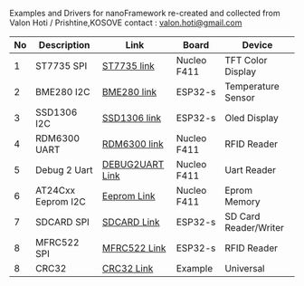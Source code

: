 Examples and Drivers for nanoFramework
re-created and collected from Valon Hoti / Prishtine,KOSOVE 
contact : valon.hoti@gmail.com

No | Description | Link  | Board  | Device
------------ | ------------- | ------------- | ------------- | -------------
1 | ST7735 SPI|[ST7735 link](https://github.com/valoni/netmf-interpreter4x/tree/master/nanoFrameworks%20Drivers%20and%20Examples/ST7735)|Nucleo F411|TFT Color Display
2 | BME280 I2C|[BME280 link](https://github.com/valoni/netmf-interpreter4x/tree/master/nanoFrameworks%20Drivers%20and%20Examples/BME280)|ESP32-s|Temperature Sensor
3 | SSD1306 I2C|[SSD1306 link](https://github.com/valoni/netmf-interpreter4x/tree/master/nanoFrameworks%20Drivers%20and%20Examples/SSD1306)|ESP32-s|Oled Display
4 | RDM6300 UART|[RDM6300 link](https://github.com/valoni/netmf-interpreter4x/tree/master/nanoFrameworks%20Drivers%20and%20Examples/RDM6300)|Nucleo F411|RFID Reader
5 | Debug 2 Uart|[DEBUG2UART Link](https://github.com/valoni/netmf-interpreter4x/tree/master/nanoFrameworks%20Drivers%20and%20Examples/DEBUG2UART)|Nucleo F411|Uart Reader
6 | AT24Cxx Eeprom I2C|[Eeprom Link](https://github.com/valoni/netmf-interpreter4x/tree/master/nanoFrameworks%20Drivers%20and%20Examples/AT24Cxx%20Eeprom)|Nucleo F411|Eprom Memory
7 | SDCARD SPI|[SDCARD Link](https://github.com/valoni/netmf-interpreter4x/tree/master/nanoFrameworks%20Drivers%20and%20Examples/nf.SDCard)|ESP32-s|SD Card Reader/Writer
8 | MFRC522 SPI|[MFRC522 Link](https://github.com/valoni/netmf-interpreter4x/tree/master/nanoFrameworks%20Drivers%20and%20Examples/nf.MFRC522)|ESP32-s|RFID Reader
8 | CRC32|[CRC32 Link](https://github.com/valoni/netmf-interpreter4x/tree/master/nanoFrameworks%20Drivers%20and%20Examples/CRC32)|Example|Universal
